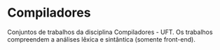 # Compiladores
Conjuntos de trabalhos da disciplina Compiladores - UFT. Os trabalhos compreendem a análises lêxica e sintântica (somente front-end). 
 
 
